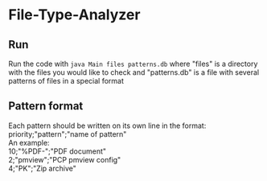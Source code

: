 # File-Type-Analyzer
## Run
Run the code with `java Main files patterns.db` where "files" is a directory with the files you would like to check and "patterns.db" is a file with several patterns of files in a special format

## Pattern format
Each pattern should be written on its own line in the format: priority;"pattern";"name of pattern"  
An example:  
10;"%PDF-";"PDF document"  
2;"pmview";"PCP pmview config"  
4;"PK";"Zip archive"  
